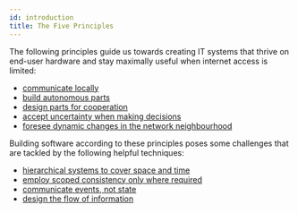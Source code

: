 ```yaml
---
id: introduction
title: The Five Principles
---
```


The following principles guide us towards creating IT systems that thrive on end-user hardware and stay maximally useful when internet access is limited:

- [communicate locally](communicate-locally.md)
- [build autonomous parts](autonomy.md)
- [design parts for cooperation](cooperation.md)
- [accept uncertainty when making decisions](accept-uncertainty.md)
- [foresee dynamic changes in the network neighbourhood](foresee-network-dynamics.md)

Building software according to these principles poses some challenges that are tackled by the following helpful techniques:

- [hierarchical systems to cover space and time](../techniques/hierarchical-systems.md)
- [employ scoped consistency only where required](../techniques/scoped-consensus.md)
- [communicate events, not state](../techniques/communicate-facts.md)
- [design the flow of information](../techniques/information-flow.md)
